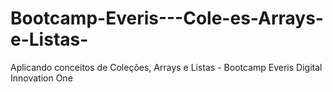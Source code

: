 # Bootcamp-Everis---Cole-es-Arrays-e-Listas-
Aplicando conceitos de Coleções, Arrays e Listas - Bootcamp Everis Digital Innovation One

